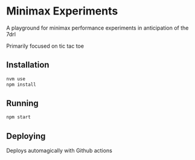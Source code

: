 # Minimax Experiments

A playground for minimax performance experiments in anticipation of the 7drl

Primarily focused on tic tac toe

## Installation

```js
nvm use
npm install
```

## Running

```js
npm start
```

## Deploying

Deploys automagically with Github actions

